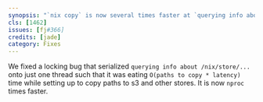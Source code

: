 ```yaml
---
synopsis: "`nix copy` is now several times faster at `querying info about /nix/store/...`"
cls: [1462]
issues: [fj#366]
credits: [jade]
category: Fixes
---
```


We fixed a locking bug that serialized `querying info about /nix/store/...`
onto just one thread such that it was eating `O(paths to copy * latency)` time
while setting up to copy paths to s3 and other stores. It is now `nproc` times
faster.
